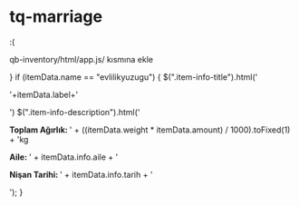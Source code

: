# tq-marriage
:(

qb-inventory/html/app.js/ kısmına ekle

} if (itemData.name == "evlilikyuzugu") {
  $(".item-info-title").html('<p>'+itemData.label+'</p>')
  $(".item-info-description").html('<p><strong>Toplam Ağırlık: </strong><span>' + ((itemData.weight * itemData.amount) / 1000).toFixed(1) + 'kg</span></p><p><strong>Aile: </strong><span>' + itemData.info.aile + '</span></p><p><strong>Nişan Tarihi: </strong><span>' + itemData.info.tarih + '</span></p>');
}
